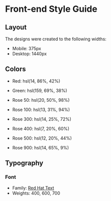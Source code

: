 # Front-end Style Guide

## Layout

The designs were created to the following widths:

- Mobile: 375px
- Desktop: 1440px

## Colors

- Red: hsl(14, 86%, 42%)
- Green: hsl(159, 69%, 38%)

- Rose 50: hsl(20, 50%, 98%)
- Rose 100: hsl(13, 31%, 94%)
- Rose 300: hsl(14, 25%, 72%)
- Rose 400: hsl(7, 20%, 60%)
- Rose 500: hsl(12, 20%, 44%)
- Rose 900: hsl(14, 65%, 9%)

## Typography

### Font

- Family: [Red Hat Text](https://fonts.google.com/specimen/Red+Hat+Text)
- Weights: 400, 600, 700

